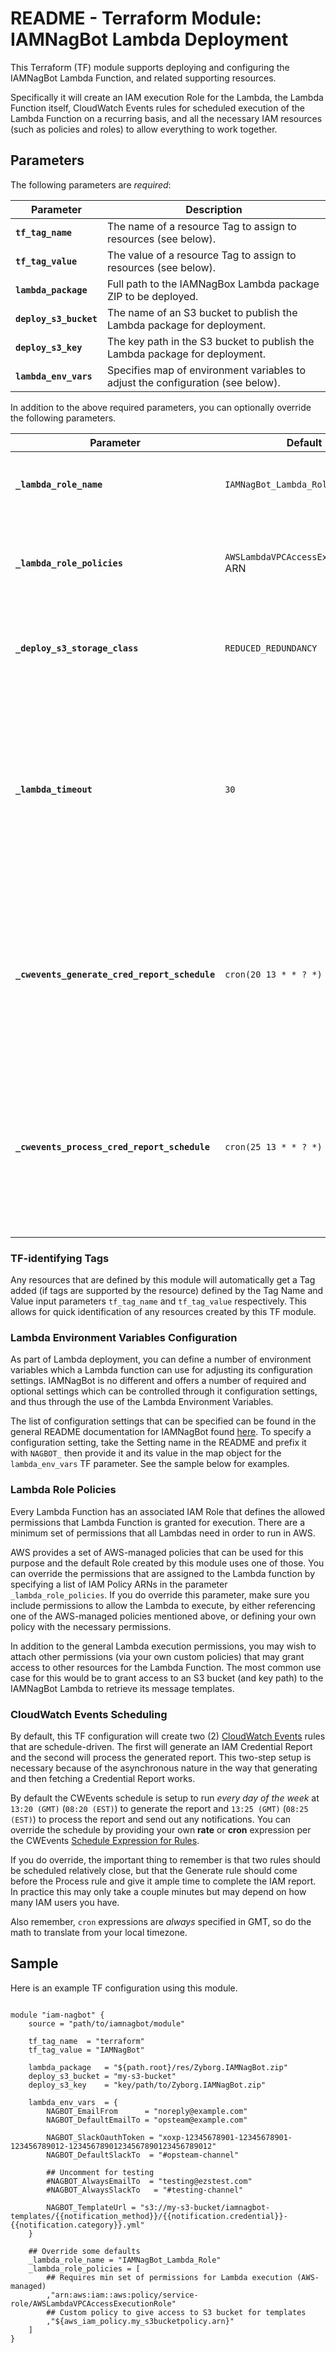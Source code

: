 # README - Terraform Module: IAMNagBot Lambda Deployment

This Terraform (TF) module supports deploying and configuring the IAMNagBot
Lambda Function, and related supporting resources.

Specifically it will create an IAM execution Role for the Lambda, the
Lambda Function itself, CloudWatch Events rules for scheduled execution
of the Lambda Function on a recurring basis, and all the necessary IAM
resources (such as policies and roles) to allow everything to work
together.

## Parameters

The following parameters are _required_:

| Parameter | Description
|-|-|
| **`tf_tag_name`**      | The name of a resource Tag to assign to resources (see below).
| **`tf_tag_value`**     | The value of a resource Tag to assign to resources (see below).
| **`lambda_package`**   | Full path to the IAMNagBox Lambda package ZIP to be deployed.
| **`deploy_s3_bucket`** | The name of an S3 bucket to publish the Lambda package for deployment.
| **`deploy_s3_key`**    | The key path in the S3 bucket to publish the Lambda package for deployment.
| **`lambda_env_vars`**  | Specifies map of environment variables to adjust the configuration (see below).

In addition to the above required parameters, you can optionally override the
following parameters.

| Parameter | Default | Description
|-|-|-|
| **`_lambda_role_name`**        | `IAMNagBot_Lambda_Role`               | Name of IAM Role that will be assigned to the Lambda.
| **`_lambda_role_policies`**    | `AWSLambdaVPCAccessExecutionRole` ARN | List of IAM Policy ARNs that will be attached to Lambda Role (see below).
| **`_deploy_s3_storage_class`** | `REDUCED_REDUNDANCY`                  | Storage class used to store the Lambda package in S3.
| **`_lambda_timeout`**          | `30`                                  | Lambda execution limit.  The default of 30s should be sufficient for most scenarios but can be overridden if your environment has a very large set of IAM Users to process.
| **`_cwevents_generate_cred_report_schedule`** | `cron(20 13 * * ? *)`  | Specifies a cron or rate to invoke the generation of the Credential Report (see below).  Cron are always expressed in GMT.
| **`_cwevents_process_cred_report_schedule`**  | `cron(25 13 * * ? *)`  | Specifies a cron or rate expression to invoke the processing of the Credential Report (see below).  Cron are always expressed in GMT.

### TF-identifying Tags

Any resources that are defined by this module will automatically get
a Tag added (if tags are supported by the resource) defined by the
Tag Name and Value input parameters `tf_tag_name` and `tf_tag_value`
respectively.  This allows for quick identification of any resources
created by this TF module.

### Lambda Environment Variables Configuration

As part of Lambda deployment, you can define a number of environment variables
which a Lambda function can use for adjusting its configuration settings.
IAMNagBot is no different and offers a number of required and optional settings
which can be controlled through it configuration settings, and thus through the
use of the Lambda Environment Variables.

The list of configuration settings that can be specified can be found in the
general README documentation for IAMNagBot found [here](../../../README.md).
To specify a configuration setting, take the Setting name in the README
and prefix it with `NAGBOT_` then provide it and its value in the map object
for the `lambda_env_vars` TF parameter.  See the sample below for examples.

### Lambda Role Policies

Every Lambda Function has an associated IAM Role that defines the allowed
permissions that Lambda Function is granted for execution.  There are a
minimum set of permissions that all Lambdas need in order to run in AWS.

AWS provides a set of AWS-managed policies that can be used for this purpose
and the default Role created by this module uses one of those.  You can
override the permissions that are assigned to the Lambda function by specifying
a list of IAM Policy ARNs in the parameter `_lambda_role_policies`.  If you
do override this parameter, make sure you include permissions to allow the
Lambda to execute, by either referencing one of the AWS-managed policies
mentioned above, or defining your own policy with the necessary permissions.

In addition to the general Lambda execution permissions, you may wish to
attach other permissions (via your own custom policies) that may grant
access to other resources for the Lambda Function.  The most common use
case for this would be to grant access to an S3 bucket (and key path)
to the IAMNagBot Lambda to retrieve its message templates.

### CloudWatch Events Scheduling

By default, this TF configuration will create two (2) [CloudWatch Events](https://docs.aws.amazon.com/AmazonCloudWatch/latest/events/WhatIsCloudWatchEvents.html)
rules that are schedule-driven.  The first will generate an IAM Credential Report
and the second will process the generated report.  This two-step setup is
necessary because of the asynchronous nature in the way that generating
and then fetching a Credential Report works.

By default the CWEvents schedule is setup to run _every day of the week_
at `13:20 (GMT)` (`08:20 (EST)`) to generate the report
and `13:25 (GMT)` (`08:25 (EST)`) to process the report and send out any
notifications.  You can override the schedule by providing your own **rate**
or **cron** expression per the CWEvents [Schedule Expression for Rules](https://docs.aws.amazon.com/AmazonCloudWatch/latest/events/ScheduledEvents.html).

If you do override, the important thing to remember is that two rules should be
scheduled relatively close, but that the Generate rule should come before the
Process rule and give it ample time to complete the IAM report.  In practice this
may only take a couple minutes but may depend on how many IAM users you have.

Also remember, `cron` expressions are _always_ specified in GMT, so do the math
to translate from your local timezone.

## Sample

Here is an example TF configuration using this module.

```hcl

module "iam-nagbot" {
    source = "path/to/iamnagbot/module"

    tf_tag_name  = "terraform"
    tf_tag_value = "IAMNagBot"

    lambda_package   = "${path.root}/res/Zyborg.IAMNagBot.zip"
    deploy_s3_bucket = "my-s3-bucket"
    deploy_s3_key    = "key/path/to/Zyborg.IAMNagBot.zip"

    lambda_env_vars  = {
        NAGBOT_EmailFrom      = "noreply@example.com"
        NAGBOT_DefaultEmailTo = "opsteam@example.com"

        NAGBOT_SlackOauthToken = "xoxp-12345678901-12345678901-123456789012-12345678901234567890123456789012"
        NAGBOT_DefaultSlackTo  = "#opsteam-channel"

        ## Uncomment for testing
        #NAGBOT_AlwaysEmailTo  = "testing@ezstest.com"
        #NAGBOT_AlwaysSlackTo   = "#testing-channel"

        NAGBOT_TemplateUrl = "s3://my-s3-bucket/iamnagbot-templates/{{notification_method}}/{{notification.credential}}-{{notification.category}}.yml"
    }

    ## Override some defaults
    _lambda_role_name = "IAMNagBot_Lambda_Role"
    _lambda_role_policies = [
        ## Requires min set of permissions for Lambda execution (AWS-managed)
        ,"arn:aws:iam::aws:policy/service-role/AWSLambdaVPCAccessExecutionRole"
        ## Custom policy to give access to S3 bucket for templates
        ,"${aws_iam_policy.my_s3bucketpolicy.arn}"
    ]
}

```
